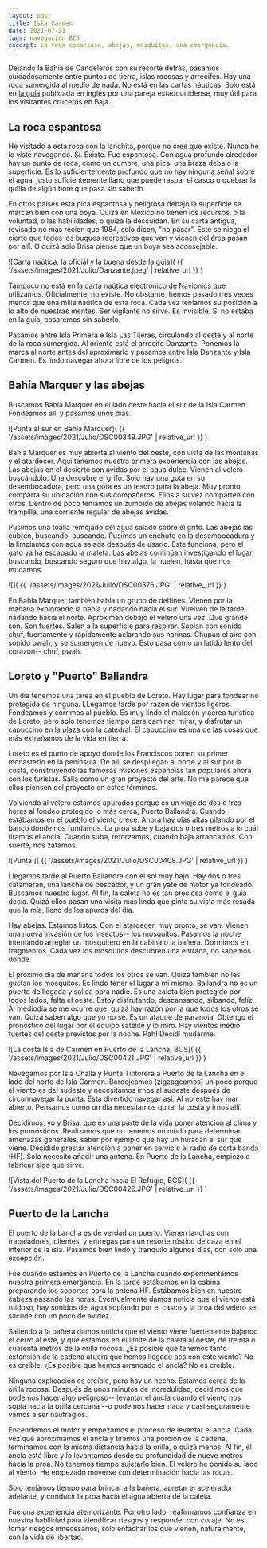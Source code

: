 ```yaml
---
layout: post
title: Isla Carmen
date: 2021-07-21
tags: navegación BCS
excerpt: La roca espantosa, abejas, mosquitos, una emergencia.
---
```


Dejando la Bahía de Candeleros con su resorte detrás, pasamos cuidadosamente
entre puntos de tierra, islas rocosas y arrecifes. Hay una roca sumergida al
medio de nada. No está en las cartas náuticas. Solo está en [la guía][guía]
publicada en inglés por una pareja estadounidense, muy útil para los visitantes
cruceros en Baja.

## La roca espantosa

He visitado a esta roca
con la lanchita, porque no cree que existe. Nunca he lo viste navegando.
Sí. Existe. Fue espantosa. Con agua profundo alrededor hay un punto de
roca, como un cumbre, una pica, una braza debajo la superficie. Es lo
suficientemente profundo que no hay ninguna señal sobre el agua, justo
suficientemente llano que puede raspar el casco o quebrar la quilla de algún
bote que pasa sin saberlo.

En otros países esta pica espantosa y peligrosa debajo la superficie se
marcan bien con una boya. Quizá en México no tienen los recursos, o la
voluntad, o las habilidades, o quizá la descuidan.
En su carta antigua, revisado no más recien que 1984, solo dicen, "no pasar".
Este se niega el cierto que todos los buques recreativos que van y vienen del
área pasan por allí. O quizá solo Brisa piense que un boya sea aconsejable.

![Carta naútica, la oficiál y la buena desde la gúia](
  {{ '/assets/images/2021/Julio/Danzante.jpeg' | relative_url }}
)

Tampoco no está en la carta naútica electrónico de Navionics que utilizamos.
Oficialmente, no existe.
No obstante, hemos pasado tres veces menos que una milla naútica de esta roca.
Cada vez teníamos su posición a lo alto de nuestras mentes. Ser vigilante
no sirve. Es invisible. Si no estaba en la guía, pasaremos sin saberlo.

Pasamos entre Isla Primera e Isla Las Tijeras, circulando al oeste y al
norte de la roca sumergida.
Al oriente está el arrecife Danzante. Ponemos la marca al norte antes del
aproximarlo y pasamos entre Isla Danzante y Isla Carmen. Es lindo navegar
ahora libre de los peligros.

## Bahía Marquer y las abejas

Buscamos Bahía Marquer en el lado oeste hacia el sur de la Isla Carmen.
Fondeamos allí y pasamos unos días.

![Punta al sur en Bahía Marquer](
  {{ '/assets/images/2021/Julio/DSC00349.JPG' | relative_url }}
)

Bahía Marquer es muy abierta al viento del oeste, con vista de las montañas y
el atardecer. Aquí tenemos nuestra primera experiencia con las abejas.  Las
abejas en el desierto son ávidas por el agua dulce. Vienen al velero
buscándolo. Una descubre el grifo. Solo hay una gota en su desembocadura, pero
una gota es un tesoro para la abeja. Muy pronto comparta su ubicación con sus
compañeros. Ellos a su vez comparten con otros. Dentro de poco teníamos un
zumbido de abejas volando hacia la trampilla, una corriente regular de abejas
ávidas.

Pusimos una toalla remojado del agua salado sobre el grifo. Las abejas las
cubren, buscando, buscando. Pusimos un enchufe en la desembocadura y la
limpiamos con agua salada después de usarlo. Este funciona, pero el gato
ya ha escapado la maleta. Las abejas continúan investigando el lugar, buscando,
buscando seguro que hay algo, la huelen, hasta que nos mudamos.

![](
  {{ '/assets/images/2021/Julio/DSC00376.JPG' | relative_url }}
)

En Bahía Marquer también había un grupo de delfines. Vienen por la mañana
explorando la bahía y nadando hacia el sur. Vuelven de la tarde nadando hacia
el norte. Aproximan debajo el velero una vez. Que grande son.  Son fuertes.
Salen a la superficie para respirar. Soplan con sonido chuf, fuertamente y
rápidamente aclarando sus narinas. Chupan el aire con sonido pwah, y
se sumergen de nuevo. Esto pasa como un latido lento del corazón-- chuf, pwah.

## Loreto y "Puerto" Ballandra

Un día tenemos una tarea en el pueblo de Loreto. Hay lugar para fondear
no protegida de ninguna. LLegamos tarde por razón de vientos ligeros.
Fondeamos y corrimos al pueblo. Es muy lindo el malecón y aérea turística
de Loreto, pero solo tenemos tiempo para caminar, mirar, y disfrutar un capuccino
en la plaza con la catedral. El capuccino es una de las cosas que más extrañamos
de la vida en tierra.

Loreto es el punto de apoyo donde los Franciscos ponen su primer monasterio
en la península. De allí se despliegan al norte y al sur por la costa,
construyendo las famosas misiones españolas tan populares ahora con los turistas.
Salía como un gran proyecto del arte. No me parece que ellos piensen del
proyecto en estos términos.

Volviendo al velero estamos apurados porque es un viaje de dos o tres horas
al fondeo protegido lo más cerca, Puerto Ballandra. Cuando estábamos en el
pueblo el viento crece. Ahora hay olas altas pilando por el banco donde
nos fundamos. La proa sube y baja dos o tres metros a lo cuál tiramos el ancla.
Cuando suba, reforzamos, cuando baja arrancamos. Con suerte, nos zafamos.

![Punta ](
  {{ '/assets/images/2021/Julio/DSC00408.JPG' | relative_url }}
)

Llegamos tarde al Puerto Ballandra con el sol muy bajo. Hay dos o tres
catamarán, una lancha de pescador, y un gran yate de motor ya fondeado.
Buscamos nuestro lugar. Al fin, la caleta no es tan preciosa como el guía decía.
Quizá ellos pasan una visita más linda que pinta su vista más rosada que
la mía, lleno de los apuros del día.

Hay abejas. Estamos listos. Con el atardecer, muy pronto, se van. Vienen
una nueva invasión de los insectos-- los mosquitos.
Pasamos la noche intentando arreglar un mosquitero en la cabina o la
bañera. Dormimos en fragmentos. Cada vez los mosquitos descubren una entrada,
no sabemos dónde.

El próximo día de mañana todos los otros se van. Quizá también no les gustan
los mosquitos. Es lindo tener el lugar a mi mismo.  Ballandra no es un puerto
de llegada y salida para nadie. Es una caleta bien protegido por todos lados,
falta el oeste.  Estoy disfrutando, descansando, silbando, felíz.  Al mediodía
se me ocurre que, quizá hay razón por la que todos los otros se van.  Quizá
saben algo que yo no sé. Es un ataque de paranoia.  Obtengo el pronóstico del
lugar por el equipo satélite y lo miro.  Hay vientos medio fuertes del oeste
previstos por la noche. Pah!  Decidí mudarme.

![La costa Isla de Carmen en Puerto de la Lancha, BCS](
  {{ '/assets/images/2021/Julio/DSC00421.JPG' | relative_url }}
)

Navegamos por Isla Challa y Punta Tintorera a Puerto de la Lancha en el lado
del norte de Isla Carmen. Bordejeamos (zigzageamos) un poco porque el viento es
del sudeste y necesitamos irnos al sudeste después de circunnavegar la punta.
Está divertido navegar así. Al noreste hay mar abierto. Pensamos como un día
necesitamos quitar la costa y irnos allí.

Decidimos, yo y Brisa, que es una parte de la vida poner atención al clima y
los pronósticos. Realizamos que no tenemos un modo para determinar amenazas
generales, saber por ejemplo que hay un huracán al sur que viene.  Decidido
prestar atención a poner en servicio el radio de corta banda (HF).  Solo
necesito añadir una antena. En Puerto de la Lancha, empiezo a fabricar algo que
sirve.

![Vista del Puerto de la Lancha hacía El Refugio, BCS](
  {{ '/assets/images/2021/Julio/DSC00426.JPG' | relative_url }}
)

## Puerto de la Lancha

El puerto de la Lancha es de verdad un puerto. Vienen lanchas con trabajadores,
clientes, y entregas para un resorte rústico de caza en el interior de la
isla. Pasamos bien lindo y tranquilo algunos días, con solo una excepción.

Fue cuando estamos en Puerto de la Lancha cuando experimentamos nuestra primera
emergencia. En la tarde estábamos en la cabina preparando los soportes para
la antena HF. Estábamos bien en nuestro cabeza pasando las horas.
Eventualmente damos noticia que el viento está ruidoso, hay sonidos del agua
soplando por el casco y la proa del velero se sacude con un poco de avidez.

Saliendo a la bañera damos noticia que el viento viene fuertemente
bajando el cerro al este, y que estamos en el límite de la caleta al oeste,
de treinta o cuarenta metros de la orilla rocosa.
¿Es posible que tenemos tanto extensión de la cadena afuera que hemos llegado
acá con este viento? No es creíble. ¿Es posible que hemos arrancado el ancla?
No es creíble.

Ninguna explicación es creíble, pero hay un hecho. Estamos cerca de la orilla
rocosa. Después de unos minutos de incredulidad, decidimos que podemos
hacer algo peligroso-- levantar el ancla cuando el viento nos sopla hacía
la orilla cercana --o podemos hacer nada y casi seguramente vamos a ser
naufragios.

Encendemos el motor y empezamos el proceso de levantar el ancla. Cada vez que
aproximamos el ancla y tiramos una porción de la cadena, terminamos con la
misma distancia hacia la orilla, o quizá menos. Al fin, el ancla está libre
y lo levantamos desde su profundidad de nueve metros hacia la proa.
No tenemos tiempo sujetarlo bien. El velero he ponido su lado al viento.
He empezado moverse con determinación hacia las rocas.

Solo teniámos tiempo para brincar a la bañera, apretar el acelerador adelante, y
conducir la proa hacia el agua abierta de la caleta.

Fue una experiencia atemorizante. Por otro lado, reafirmamos
confianza en nuestra habilidad para identificar riesgos y responder con coraje.
No es tomar riesgos innecesarios, solo enfachar los que vienen, naturalmente,
con la vida de libertad.

[guía]: https://www.bluelatitudepress.com/
  "Sea of Cortez: A Cruiser's Guidebook, tercer edición por Sean Breeding and Heather Bansmer"
